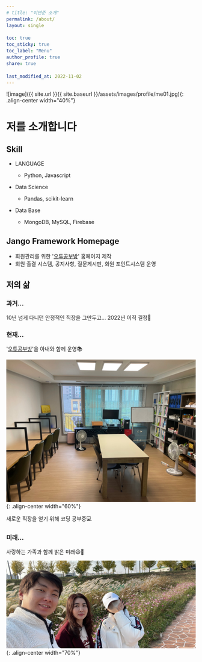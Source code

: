 ```yaml
---
# title: "이연준 소개"
permalink: /about/
layout: single

toc: true
toc_sticky: true
toc_label: "Menu"
author_profile: true
share: true

last_modified_at: 2022-11-02
---
```


![image]({{ site.url }}{{ site.baseurl }}/assets/images/profile/me01.jpg){: .align-center width="40%"}


# 저를 소개합니다

## Skill
- LANGUAGE
  - Python, Javascript

- Data Science
  - Pandas, scikit-learn

- Data Base
  - MongoDB, MySQL, Firebase

## Jango Framework Homepage
- 회원관리를 위한 '[오투공부방](http://leeyj85.shop/o2study/)' 홈페이지 제작
- 회원 출결 시스템, 공지사항, 질문게시판, 회원 포인트시스템 운영


## 저의 삶

### 과거...
10년 넘게 다니던 안정적인 직장을 그만두고... 
2022년 이직 결정🗽  

### 현재...
'[오투공부방](http://leeyj85.shop/o2study/)'을 아내와 함께 운영📚  

![image](../assets/images/profile/o2study.jpg){: .align-center width="60%"}

새로운 직장을 얻기 위해 코딩 공부중💻  


### 미래...
사랑하는 가족과 함께 밝은 미래😃🌈  

![image](../assets/images/profile/family01.jpg){: .align-center width="70%"}

